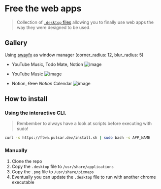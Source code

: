 # Free the web apps

> Collection of [`.desktop` files](https://specifications.freedesktop.org/desktop-entry-spec/desktop-entry-spec-latest.html) allowing you to finally use web apps the way they were designed to be used.

## Gallery

Using [swayfx](https://github.com/WillPower3309/swayfx) as window manager (corner_radius: 12, blur_radius: 5)

- YouTube Music, Todo Mate, Notion
  ![image](https://github.com/mathix420/free-the-web-apps/assets/37625778/65fd1f2c-beb8-4e8f-a133-6acd5feae10f)

- YouTube Music
  ![image](https://github.com/mathix420/free-the-web-apps/assets/37625778/376aa8a6-577e-47be-a94e-471230b1706a)

- Notion, ~~Cron~~ *Notion* Calendar
  ![image](https://github.com/mathix420/free-the-web-apps/assets/37625778/d04f03fb-254b-4216-8ee0-66574e75abc8)

## How to install

### Using the interactive CLI.

> Rembember to always have a look at scripts before executing with sudo!

```bash
curl -s https://ftwa.pulsar.dev/install.sh | sudo bash -s APP_NAME
```

### Manually

1. Clone the repo
2. Copy the `.desktop` file to `/usr/share/applications`
3. Copy the `.png` file to `/usr/share/pixmaps`
4. Eventually you can update the `.desktop` file to run with another chrome executable

<!-- TODO: -->
<!-- ```bash
curl https://mathix.ninja/ftwa.sh | sudo bash
```

Will launch this CLI
```bash
Which web app would you like to install?
> todomate

DONE!
``` -->
